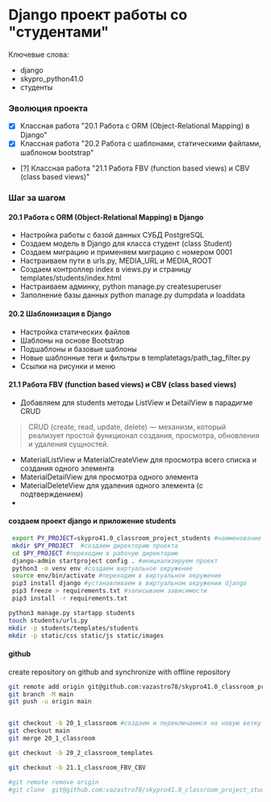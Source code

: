 # Django проект работы со "студентами"

Ключевые слова:
- django
- skypro_python41.0
- студенты

### Эволюция проекта
- [x] Классная работа "20.1 Работа с ORM (Object-Relational Mapping) в Django"
- [x] Классная работа "20.2 Работа с шаблонами, статическими файлами, шаблоном bootstrap"
- [?] Классная работа "21.1 Работа FBV (function based views) и CBV (class based views)"

### Шаг за шагом

#### 20.1 Работа с ORM (Object-Relational Mapping) в Django

 - Настройка работы с базой данных  СУБД PostgreSQL
 - Создаем модель в Django для класса студент (class Student)
 - Создаем миграцию и применяем миграцию с номером 0001
 - Настраиваем пути в urls.py, MEDIA_URL и MEDIA_ROOT
 - Создаем контроллер index в views.py и страницу templates/students/index.html
 - Настраиваем админку, python manage.py createsuperuser
 - Заполнение базы данных python manage.py dumpdata и loaddata

#### 20.2  Шаблонизация в Django

 - Настройка статических файлов
 - Шаблоны на основе Bootstrap
 - Подшаблоны и базовые шаблоны
 - Новые шаблонные теги и фильтры в templatetags/path_tag_filter.py
 - Ссылки на рисунки и меню

#### 21.1 Работа FBV (function based views) и CBV (class based views)

 - Добавляем для students методы ListView и  DetailView в парадигме CRUD 
> CRUD (create, read, update, delete) — механизм, который реализует простой функционал создания, просмотра, обновления и удаления сущностей.
 - MaterialListView и MaterialCreateView для просмотра всего списка и создания одного элемента
 - MaterialDetailView для просмотра одного элемента
 - MaterialDeleteView для удаления одного элемента (с подтверждением)
 - 


#### создаем проект django и приложение students

```bash
 export PY_PROJECT=skypro41.0_classroom_project_students #наименование проекта
 mkdir $PY_PROJECT  #создаем директорию проекта
 cd $PY_PROJECT #переходим в рабочую директорию
 django-admin startproject config . #инициализируем проект
 python3 -m venv env #создаем виртуальное окружение
 source env/bin/activate #переходим в виртуальное окружение
 pip3 install django #устанавливаем в виртуальном окружении django
 pip3 freeze > requirements.txt #записываем зависимости
 pip3 install -r requirements.txt 
```

```bash
python3 manage.py startapp students
touch students/urls.py
mkdir -p students/templates/students
mkdir -p static/css static/js static/images
```

#### github

create repository on github and synchronize with offline repository

```bash
git remote add origin git@github.com:vazastro78/skypro41.0_classroom_project_students.git
git branch -M main
git push -u origin main


git checkout -b 20_1_classroom #создаем и переключаемся на новую ветку
git checkout main
git merge 20_1_classroom

git checkout -b 20_2_classroom_templates

git checkout -b 21.1_classroom_FBV_CBV

#git remote remove origin
#git clone  git@github.com:vazastro78/skypro41.0_classroom_project_students.git
```
